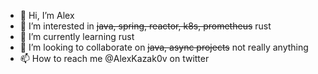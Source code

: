 - 👋 Hi, I’m Alex
- 👀 I’m interested in <s>java, spring, reactor, k8s, prometheus</s> rust
- 🌱 I’m currently learning rust
- 💞️ I’m looking to collaborate on <s>java, async projects</s> not really anything
- 📫 How to reach me @AlexKazak0v on twitter

<!---
angry-cellophane/angry-cellophane is a ✨ special ✨ repository because its `README.md` (this file) appears on your GitHub profile.
You can click the Preview link to take a look at your changes.
--->
